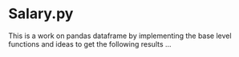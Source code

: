 # Salary.py
This is a work on pandas dataframe by implementing the base level functions and ideas to get the following results ...
